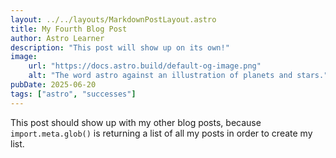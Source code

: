 ```yaml
---
layout: ../../layouts/MarkdownPostLayout.astro
title: My Fourth Blog Post
author: Astro Learner
description: "This post will show up on its own!"
image:
    url: "https://docs.astro.build/default-og-image.png"
    alt: "The word astro against an illustration of planets and stars."
pubDate: 2025-06-20
tags: ["astro", "successes"]
---
```

This post should show up with my other blog posts, because `import.meta.glob()` is returning a list of all my posts in order to create my list.